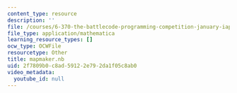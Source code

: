 ```yaml
---
content_type: resource
description: ''
file: /courses/6-370-the-battlecode-programming-competition-january-iap-2013/2f7809b0c8ad59122e792da1f05c8ab0_mapmaker.nb
file_type: application/mathematica
learning_resource_types: []
ocw_type: OCWFile
resourcetype: Other
title: mapmaker.nb
uid: 2f7809b0-c8ad-5912-2e79-2da1f05c8ab0
video_metadata:
  youtube_id: null
---
```

